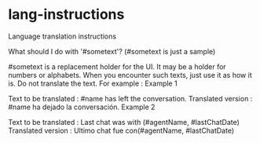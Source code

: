 # lang-instructions
Language translation instructions

What should I do with '#sometext'? (#sometext is just a sample)

#sometext is a replacement holder for the UI.
It may be a holder for numbers or alphabets.
When you encounter such texts, just use it as how it is.
Do not translate the text.
For example :
Example 1

Text to be translated :
#name has left the conversation.
Translated version :
#name ha dejado la conversación.
Example 2

Text to be translated :
Last chat was with (#agentName, #lastChatDate)
Translated version :
Ultimo chat fue con(#agentName, #lastChatDate)
